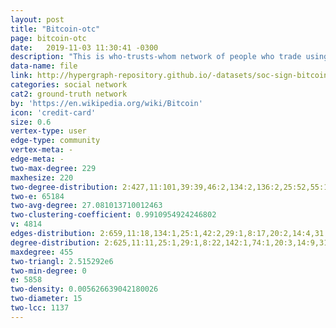 ```yaml
---
layout: post
title: "Bitcoin-otc"
page: bitcoin-otc
date:   2019-11-03 11:30:41 -0300
description: "This is who-trusts-whom network of people who trade using Bitcoin on a platform called Bitcoin OTC. Since Bitcoin users are anonymous, there is a need to maintain a record of users' reputation to prevent transactions with fraudulent and risky users. Members of Bitcoin OTC rate other members in a scale of -10 (total distrust) to +10 (total trust) in steps of 1. This is the first explicit weighted signed directed network available for research."
data-name: file
link: http://hypergraph-repository.github.io/-datasets/soc-sign-bitcoinotc.csv.hgf
categories: social network
cat2: ground-truth network
by: 'https://en.wikipedia.org/wiki/Bitcoin'
icon: 'credit-card'
size: 0.6
vertex-type: user
edge-type: community
vertex-meta: -
edge-meta: -
two-max-degree: 229
maxhesize: 220
two-degree-distribution: 2:427,11:101,39:39,46:2,134:2,136:2,25:52,55:1,42:34,29:63,58:1,66:1,8:130,74:1,111:1,20:44,90:1,14:79,31:4,70:72,33:36,18:79,52:2,69:57,219:209,223:1,26:28,133:126,135:3,17:29,64:2,44:5,4:265,37:3,220:2,45:2,13:57,86:1,137:1,1:613,30:30,47:1,50:2,77:2,32:58,40:38,229:1,7:149,9:165,75:72,43:7,34:8,0:127,87:1,221:2,103:1,3:325,79:3,38:2,71:3,48:2,36:3,76:1,12:154,98:1,16:69,21:27,10:185,19:40,22:78,6:161,24:30,222:5,53:1,116:1,72:3,28:28,5:175,23:24,63:60,27:47,97:1,15:64,41:79
two-e: 65184
two-avg-degree: 27.081013710012463
two-clustering-coefficient: 0.9910954924246802
v: 4814
edges-distribution: 2:659,11:18,134:1,25:1,42:2,29:1,8:17,20:2,14:4,31:1,70:1,33:2,18:1,26:2,17:4,64:1,4:104,220:1,13:13,30:2,1:4612,40:1,43:1,7:26,9:16,34:1,3:216,71:1,76:1,12:8,16:4,21:2,10:17,19:4,22:1,6:33,24:1,28:2,5:64,23:3,27:1,41:1,15:5
degree-distribution: 2:625,11:11,25:1,29:1,8:22,142:1,74:1,20:3,14:9,31:2,33:1,18:5,69:1,165:1,26:2,17:5,84:1,4:116,37:1,45:1,13:8,67:1,30:1,1:3515,47:1,32:5,455:1,82:1,7:33,9:15,43:1,34:1,3:268,38:1,48:2,36:1,12:11,16:2,21:1,10:15,19:5,51:1,22:2,6:37,24:1,28:1,5:62,23:4,27:1,15:6
maxdegree: 455
two-triangl: 2.515292e6
two-min-degree: 0
e: 5858
two-density: 0.005626639042180026
two-diameter: 15
two-lcc: 1137
---
```

